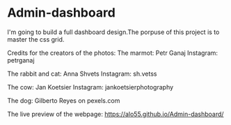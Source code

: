 # Admin-dashboard
I'm going to build a full dashboard design.The porpuse of this project is to master the css grid.

Credits for the creators of the photos:
The marmot:
Petr Ganaj 
Instagram: petrganaj

The rabbit and cat:
Anna Shvets
Instagram: sh.vetss

The cow:
Jan Koetsier
Instagram: jankoetsierphotography

The dog:
Gilberto Reyes on pexels.com


The live preview of the webpage: https://alo55.github.io/Admin-dashboard/

